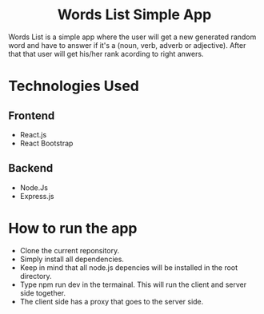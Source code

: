 <h1 align=center id=top>Words List Simple App</h1>

Words List is a simple app where the user will get a new generated random word and have to answer if it's a (noun, verb, adverb or adjective). After that that user will get his/her rank acording to right anwers.

# Technologies Used

## Frontend

- React.js
- React Bootstrap

## Backend

- Node.Js
- Express.js

# How to run the app

- Clone the current reponsitory.
- Simply install all dependencies.
- Keep in mind that all node.js depencies will be installed in the root directory.
- Type npm run dev in the termainal. This will run the client and server side together.
- The client side has a proxy that goes to the server side.
